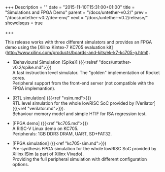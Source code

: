 +++
Description = ""
date = "2015-11-10T15:31:00+01:00"
title = "Simulations and FPGA Demo"
parent = "/docs/untether-v0.2/"
prev = "/docs/untether-v0.2/dev-env/"
next = "/docs/untether-v0.2/release/"
showdisqus = true

+++

This release works with three different simulators and provides an FPGA demo using the [Xilinx Kintex-7 KC705 evaluation kit] (http://www.xilinx.com/products/boards-and-kits/ek-k7-kc705-g.html).

 * [Behavioural Simulation (Spike)] ({{<relref "docs/untether-v0.2/spike.md">}})<br/>
   A fast instruction level simulator. The "golden" implementation of Rocket cores. <br/>
   Peripheral support from the front-end server (not compatible with the FPGA implemantion).

 * [RTL simulation] ({{<ref "vsim.md">}})<br/>
   RTL level simulation for the whole lowRISC SoC provided by [Verilator] ({{<ref "verilator.md">}}). <br/>
   Behaviour memory model and simple HTIF for ISA regression test.
   
 * [FPGA demo] ({{<ref "kc705.md">}})<br/>
   A RISC-V Linux demo on KC705. <br/>
   Peripherals: 1GB DDR3 DRAM, UART, SD+FAT32. <br/>

 * [FPGA simulation] ({{<ref "kc705-sim.md">}})<br/>
   Pre-synthesis FPGA simulation for the whole lowRISC SoC provided by Xilinx ISim (a part of Xilinx Vivado). <br/>
   Providing the full peripheral simulation with different configuration options.
 